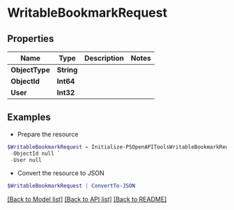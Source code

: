 # WritableBookmarkRequest
## Properties

Name | Type | Description | Notes
------------ | ------------- | ------------- | -------------
**ObjectType** | **String** |  | 
**ObjectId** | **Int64** |  | 
**User** | **Int32** |  | 

## Examples

- Prepare the resource
```powershell
$WritableBookmarkRequest = Initialize-PSOpenAPIToolsWritableBookmarkRequest  -ObjectType null `
 -ObjectId null `
 -User null
```

- Convert the resource to JSON
```powershell
$WritableBookmarkRequest | ConvertTo-JSON
```

[[Back to Model list]](../README.md#documentation-for-models) [[Back to API list]](../README.md#documentation-for-api-endpoints) [[Back to README]](../README.md)

